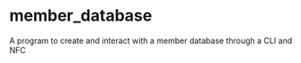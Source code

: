 member_database
===============

A program to create and interact with a member database through a CLI and NFC
